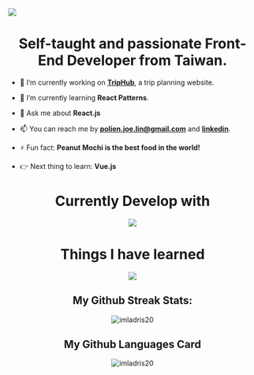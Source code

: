 <img src="https://imgur.com/cKVExbW.gif">

<h1 align="center">Self-taught and passionate Front-End Developer from Taiwan.</h1>

- 🔭 I’m currently working on **[TripHub](https://triphub.web.app/)**, a trip planning website.

- 🌱 I’m currently learning **React Patterns**.

- 💬 Ask me about **React.js**

- 📫 You can reach me by **polien.joe.lin@gmail.com** and **[linkedin](https://linkedin.com/in/polienlin)**.

- ⚡ Fun fact: **Peanut Mochi is the best food in the world!**

- 👉 Next thing to learn: **Vue.js**

<h1 align="center">Currently Develop with</h1>
<p align="center">
  <a href="https://skillicons.dev">
    <img src="https://skillicons.dev/icons?i=react,vite,js,html,css,firebase,gcp,git,tailwind,styledcomponents,vscode" />
  </a>
</p>

<h1 align="center">Things I have learned</h1>
<p align="center">
  <a href="https://skillicons.dev">
    <img src="https://skillicons.dev/icons?i=babel,c,figma,nodejs,nextjs,postman,ts,bash,github,materialui,postgres" />
  </a>
</p>

<!-- <p>&nbsp;<img align="center" src="https://github-readme-stats.vercel.app/api?username=imladris20&show_icons=true&locale=en" alt="imladris20" /></p> -->

<h2 align="center">My Github Streak Stats:</h2>
<p align="center">
  <img align="center" src="https://github-readme-streak-stats.herokuapp.com/?user=imladris20&" alt="imladris20" />
</p>

<h2 align="center">My Github Languages Card </h2>
<p align="center">
  <img align="center" src="https://github-readme-stats.vercel.app/api/top-langs?username=imladris20&show_icons=true&locale=en&layout=compact" alt="imladris20" />
</p>
